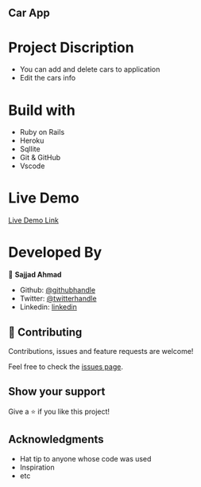 ## Car App


# Project Discription

- You can add and delete cars to application
- Edit the cars info

# Build with

- Ruby on Rails
- Heroku
- Sqllite
- Git & GitHub
- Vscode

# Live Demo

[Live Demo Link](https://ancient-hollows-28551.herokuapp.com/cars)

# Developed By

👤 **Sajjad Ahmad**

- Github: [@githubhandle](https://github.com/SajjadAhmad14)
- Twitter: [@twitterhandle](https://twitter.com/Sajjad_Ahmad14)
- Linkedin: [linkedin](https://linkedin.com/sajjad-ahmad-86102117a/)


## 🤝 Contributing

Contributions, issues and feature requests are welcome!

Feel free to check the [issues page](https://github.com/SajjadAhmad14/rails_car_app/issues).

## Show your support

Give a ⭐️ if you like this project!

## Acknowledgments

- Hat tip to anyone whose code was used
- Inspiration
- etc
